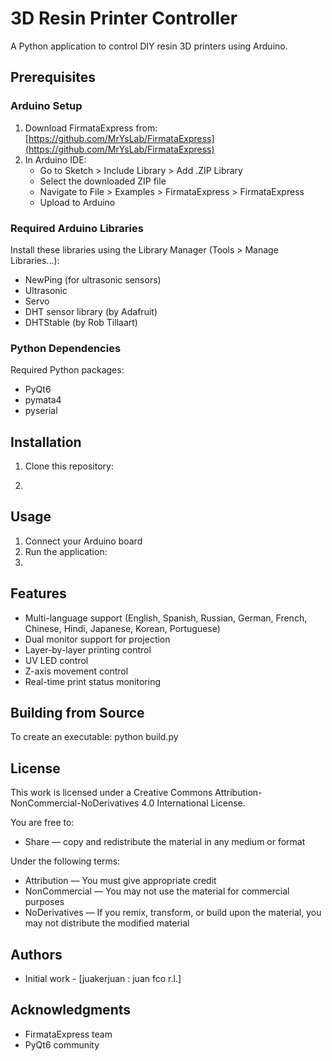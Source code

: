 # 3D Resin Printer Controller

A Python application to control DIY resin 3D printers using Arduino.

## Prerequisites

### Arduino Setup
1. Download FirmataExpress from: [https://github.com/MrYsLab/FirmataExpress](https://github.com/MrYsLab/FirmataExpress)
2. In Arduino IDE:
   - Go to Sketch > Include Library > Add .ZIP Library
   - Select the downloaded ZIP file
   - Navigate to File > Examples > FirmataExpress > FirmataExpress
   - Upload to Arduino

### Required Arduino Libraries
Install these libraries using the Library Manager (Tools > Manage Libraries...):
- NewPing (for ultrasonic sensors)
- Ultrasonic
- Servo
- DHT sensor library (by Adafruit)
- DHTStable (by Rob Tillaart)

### Python Dependencies
Required Python packages:

- PyQt6
- pymata4
- pyserial

## Installation

1. Clone this repository:

2. 
## Usage

1. Connect your Arduino board
2. Run the application:
3. 
## Features

- Multi-language support (English, Spanish, Russian, German, French, Chinese, Hindi, Japanese, Korean, Portuguese)
- Dual monitor support for projection
- Layer-by-layer printing control
- UV LED control
- Z-axis movement control
- Real-time print status monitoring

## Building from Source

To create an executable:
python build.py


## License

This work is licensed under a Creative Commons Attribution-NonCommercial-NoDerivatives 4.0 International License.

You are free to:
- Share — copy and redistribute the material in any medium or format

Under the following terms:
- Attribution — You must give appropriate credit
- NonCommercial — You may not use the material for commercial purposes
- NoDerivatives — If you remix, transform, or build upon the material, you may not distribute the modified material

## Authors

- Initial work - [juakerjuan : juan fco r.l.]

## Acknowledgments

- FirmataExpress team
- PyQt6 community
